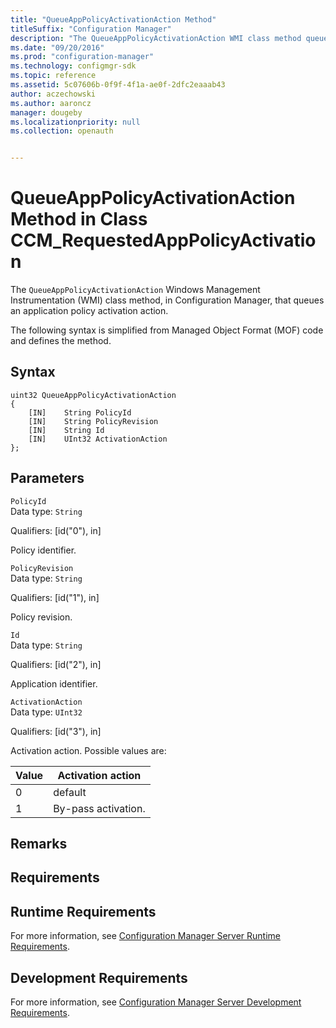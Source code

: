 ```yaml
---
title: "QueueAppPolicyActivationAction Method"
titleSuffix: "Configuration Manager"
description: "The QueueAppPolicyActivationAction WMI class method queues an application policy activation action."
ms.date: "09/20/2016"
ms.prod: "configuration-manager"
ms.technology: configmgr-sdk
ms.topic: reference
ms.assetid: 5c07606b-0f9f-4f1a-ae0f-2dfc2eaaab43
author: aczechowski
ms.author: aaroncz
manager: dougeby
ms.localizationpriority: null
ms.collection: openauth


---
```

# QueueAppPolicyActivationAction Method in Class CCM_RequestedAppPolicyActivation
The `QueueAppPolicyActivationAction` Windows Management Instrumentation (WMI) class method, in Configuration Manager, that queues an application policy activation action.   

 The following syntax is simplified from Managed Object Format (MOF) code and defines the method.  

## Syntax  

```  
uint32 QueueAppPolicyActivationAction   
{  
    [IN]    String PolicyId  
    [IN]    String PolicyRevision  
    [IN]    String Id  
    [IN]    UInt32 ActivationAction  
};  
```  

## Parameters  
 `PolicyId`  
 Data type: `String`  

 Qualifiers: [id("0"), in]  

 Policy identifier.    

 `PolicyRevision`  
 Data type: `String`  

 Qualifiers: [id("1"), in]  

 Policy revision.    

 `Id`  
 Data type: `String`  

 Qualifiers: [id("2"), in]  

 Application identifier.    

 `ActivationAction`  
 Data type: `UInt32`  

 Qualifiers: [id("3"), in]  

 Activation action. Possible values are:  

|Value|Activation action|  
|-|-|  
|0|default|  
|1|By-pass activation.|  

## Remarks  

## Requirements  

## Runtime Requirements  
 For more information, see [Configuration Manager Server Runtime Requirements](../../../../../develop/core/reqs/server-runtime-requirements.md).  

## Development Requirements  
 For more information, see [Configuration Manager Server Development Requirements](../../../../../develop/core/reqs/server-development-requirements.md).
